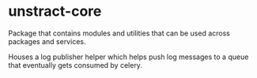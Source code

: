 # unstract-core

Package that contains modules and utilities that can be used across packages and services.

Houses a log publisher helper which helps push log messages to a queue that eventually gets consumed by celery.
